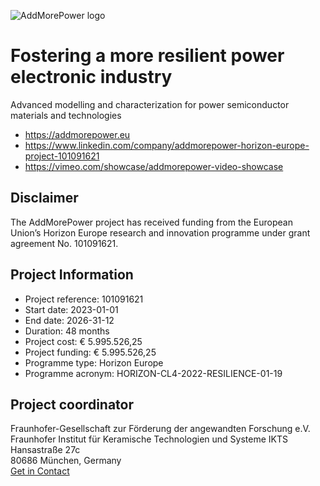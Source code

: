 ![AddMorePower logo](https://addmorepower.eu/wp-content/uploads/2023/01/AddMorePower-Logo4C-sq-2-e1675152366945.png)
# Fostering a more resilient power electronic industry
Advanced modelling and characterization for power semiconductor materials and technologies

- https://addmorepower.eu
- https://www.linkedin.com/company/addmorepower-horizon-europe-project-101091621
- https://vimeo.com/showcase/addmorepower-video-showcase

## Disclaimer
The AddMorePower project has received funding from the European Union’s Horizon Europe research and innovation programme under grant agreement No. 101091621.

## Project Information
- Project reference: 101091621
- Start date: 2023-01-01
- End date: 2026-31-12
- Duration: 48 months
- Project cost: € 5.995.526,25
- Project funding: € 5.995.526,25
- Programme type: Horizon Europe
- Programme acronym: HORIZON-CL4-2022-RESILIENCE-01-19

## Project coordinator
Fraunhofer-Gesellschaft zur Förderung der angewandten Forschung e.V.  
Fraunhofer Institut für Keramische Technologien und Systeme IKTS  
Hansastraße 27c  
80686 München, Germany  
[Get in Contact](https://addmorepower.eu/contact) 
